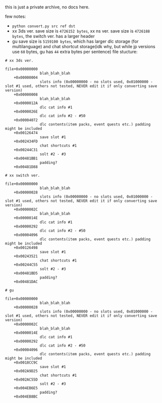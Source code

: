 this is just a private archive, no docs here.

few notes:
+ `python convert.py src ref dst`
+ xx 3ds ver. save size is `4726152 bytes`, xx ns ver. save size is `4726188 bytes`, the switch ver. has a larger header
+ gu save size is `5159100 bytes`, which has larger dlc storage (for multilanguage) and chat shortcut storage(idk why, but while jp versions use `60` bytes, gu has `44` extra bytes per sentence)
file stucture:
```
# xx 3ds ver.

file+0x00000000
                blah_blah_blah
    +0x00000004
                slots info (0x00000000 - no slots used, 0x01000000 - slot #1 used, others not tested, NEVER edit it if only converting save version)
    +0x00000008
                blah_blah_blah
    +0x0000012A
                dlc cat info #1
    +0x0000026E
                dlc cat info #2 - #50
    +0x00004072
                dlc contents(item packs, event quests etc.) padding might be included
    +0x00126474
                save slot #1
    +0x002434FD
                chat shortcuts #1
    +0x00244C31
                solt #2 - #3
    +0x00481BB1
                padding?
    +0x00481D88
```
```
# xx switch ver.

file+0x00000000
                blah_blah_blah
    +0x00000028
                slots info (0x00000000 - no slots used, 0x01000000 - slot #1 used, others not tested, NEVER edit it if only converting save version)
    +0x0000002C
                blah_blah_blah
    +0x0000014E
                dlc cat info #1
    +0x00000292
                dlc cat info #2 - #50
    +0x00004096
                dlc contents(item packs, event quests etc.) padding might be included
    +0x00126498
                save slot #1
    +0x00243521
                chat shortcuts #1
    +0x00244C55
                solt #2 - #3
    +0x00481BD5
                padding?
    +0x00481DAC
```
```
# gu

file+0x00000000
                blah_blah_blah
    +0x00000028
                slots info (0x00000000 - no slots used, 0x01000000 - slot #1 used, others not tested, NEVER edit it if only converting save version)
    +0x0000002C
                blah_blah_blah
    +0x0000014E
                dlc cat info #1
    +0x00000292
                dlc cat info #2 - #50
    +0x00004096
                dlc contents(item packs, event quests etc.) padding might be included
    +0x0018CC9C
                save slot #1
    +0x002A9D25
                chat shortcuts #1
    +0x002AC55D
                solt #2 - #3
    +0x004EB6E5
                padding?
    +0x004EB8BC
```